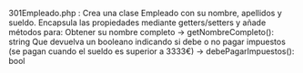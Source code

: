 
 301Empleado.php : Crea una clase Empleado con su nombre, apellidos y sueldo.
Encapsula las propiedades mediante getters/setters y añade métodos para:
Obtener su nombre completo → getNombreCompleto(): string
Que devuelva un booleano indicando si debe o no pagar impuestos (se pagan cuando
el sueldo es superior a 3333€) → debePagarImpuestos(): bool
